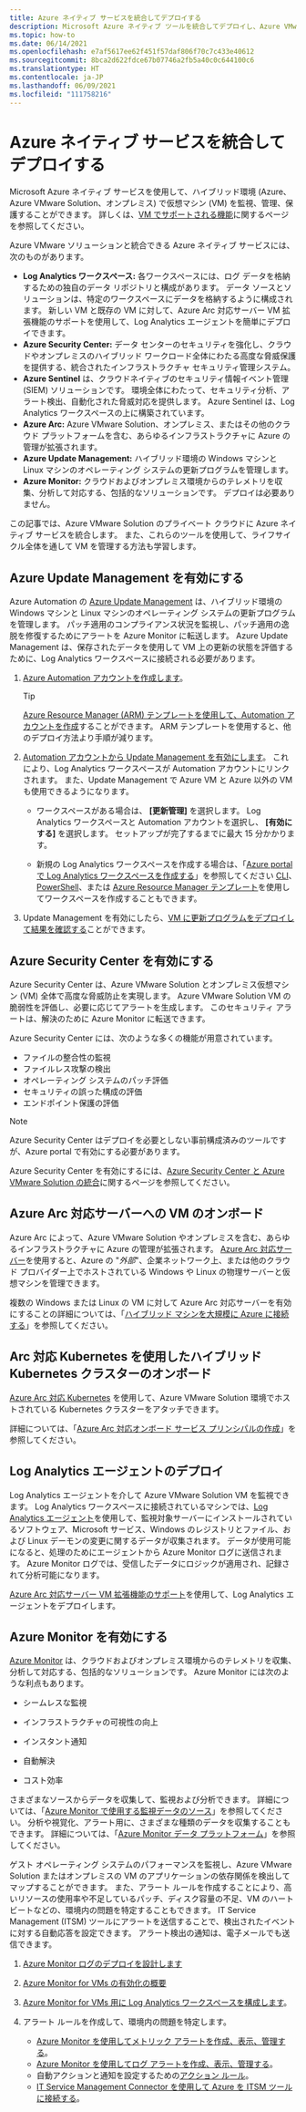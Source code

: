 ```yaml
---
title: Azure ネイティブ サービスを統合してデプロイする
description: Microsoft Azure ネイティブ ツールを統合してデプロイし、Azure VMware Solution ワークロードを監視および管理する方法について説明します。
ms.topic: how-to
ms.date: 06/14/2021
ms.openlocfilehash: e7af5617ee62f451f57daf806f70c7c433e40612
ms.sourcegitcommit: 8bca2d622fdce67b07746a2fb5a40c0c644100c6
ms.translationtype: HT
ms.contentlocale: ja-JP
ms.lasthandoff: 06/09/2021
ms.locfileid: "111758216"
---
```

# <a name="integrate-and-deploy-azure-native-services"></a>Azure ネイティブ サービスを統合してデプロイする

Microsoft Azure ネイティブ サービスを使用して、ハイブリッド環境 (Azure、Azure VMware Solution、オンプレミス) で仮想マシン (VM) を監視、管理、保護することができます。 詳しくは、[VM でサポートされる機能](../security-center/security-center-services.md)に関するページを参照してください。

Azure VMware ソリューションと統合できる Azure ネイティブ サービスには、次のものがあります。

- **Log Analytics ワークスペース:** 各ワークスペースには、ログ データを格納するための独自のデータ リポジトリと構成があります。 データ ソースとソリューションは、特定のワークスペースにデータを格納するように構成されます。 新しい VM と既存の VM に対して、Azure Arc 対応サーバー VM 拡張機能のサポートを使用して、Log Analytics エージェントを簡単にデプロイできます。 
- **Azure Security Center:** データ センターのセキュリティを強化し、クラウドやオンプレミスのハイブリッド ワークロード全体にわたる高度な脅威保護を提供する、統合されたインフラストラクチャ セキュリティ管理システム。 
- **Azure Sentinel** は、クラウドネイティブのセキュリティ情報イベント管理 (SIEM) ソリューションです。 環境全体にわたって、セキュリティ分析、アラート検出、自動化された脅威対応を提供します。 Azure Sentinel は、Log Analytics ワークスペースの上に構築されています。
- **Azure Arc:** Azure VMware Solution、オンプレミス、またはその他のクラウド プラットフォームを含む、あらゆるインフラストラクチャに Azure の管理が拡張されます。 
- **Azure Update Management:** ハイブリッド環境の Windows マシンと Linux マシンのオペレーティング システムの更新プログラムを管理します。
- **Azure Monitor:** クラウドおよびオンプレミス環境からのテレメトリを収集、分析して対応する、包括的なソリューションです。 デプロイは必要ありません。 

この記事では、Azure VMware Solution のプライベート クラウドに Azure ネイティブ サービスを統合します。 また、これらのツールを使用して、ライフサイクル全体を通して VM を管理する方法も学習します。 


## <a name="enable-azure-update-management"></a>Azure Update Management を有効にする

Azure Automation の [Azure Update Management](../automation/update-management/overview.md) は、ハイブリッド環境の Windows マシンと Linux マシンのオペレーティング システムの更新プログラムを管理します。 パッチ適用のコンプライアンス状況を監視し、パッチ適用の逸脱を修復するためにアラートを Azure Monitor に転送します。 Azure Update Management は、保存されたデータを使用して VM 上の更新の状態を評価するために、Log Analytics ワークスペースに接続される必要があります。

1. [Azure Automation アカウントを作成します](../automation/automation-create-standalone-account.md)。 

   >[!TIP]
   >[Azure Resource Manager (ARM) テンプレートを使用して、Automation アカウントを作成](../automation/quickstart-create-automation-account-template.md)することができます。 ARM テンプレートを使用すると、他のデプロイ方法より手順が減ります。

1. [Automation アカウントから Update Management を有効にします](../automation/update-management/enable-from-automation-account.md)。  これにより、Log Analytics ワークスペースが Automation アカウントにリンクされます。 また、Update Management で Azure VM と Azure 以外の VM も使用できるようになります。

   - ワークスペースがある場合は、 **[更新管理]** を選択します。 Log Analytics ワークスペースと Automation アカウントを選択し、 **[有効にする]** を選択します。 セットアップが完了するまでに最大 15 分かかります。

   - 新規の Log Analytics ワークスペースを作成する場合は、「[Azure portal で Log Analytics ワークスペースを作成する](../azure-monitor/logs/quick-create-workspace.md)」を参照してください [CLI](../azure-monitor/logs/quick-create-workspace-cli.md)、[PowerShell](../azure-monitor/logs/powershell-workspace-configuration.md)、または [Azure Resource Manager テンプレート](../azure-monitor/logs/resource-manager-workspace.md)を使用してワークスペースを作成することもできます。
 
1. Update Management を有効にしたら、[VM に更新プログラムをデプロイして結果を確認する](../automation/update-management/deploy-updates.md)ことができます。 


## <a name="enable-azure-security-center"></a>Azure Security Center を有効にする

Azure Security Center は、Azure VMware Solution とオンプレミス仮想マシン (VM) 全体で高度な脅威防止を実現します。 Azure VMware Solution VM の脆弱性を評価し、必要に応じてアラートを生成します。 このセキュリティ アラートは、解決のために Azure Monitor に転送できます。 

Azure Security Center には、次のような多くの機能が用意されています。
- ファイルの整合性の監視
- ファイルレス攻撃の検出
- オペレーティング システムのパッチ評価 
- セキュリティの誤った構成の評価
- エンドポイント保護の評価

>[!NOTE]
>Azure Security Center はデプロイを必要としない事前構成済みのツールですが、Azure portal で有効にする必要があります。 

Azure Security Center を有効にするには、[Azure Security Center と Azure VMware Solution の統合](azure-security-integration.md)に関するページを参照してください。

## <a name="onboard-vms-to-azure-arc-enabled-servers"></a>Azure Arc 対応サーバーへの VM のオンボード

Azure Arc によって、Azure VMware Solution やオンプレミスを含む、あらゆるインフラストラクチャに Azure の管理が拡張されます。  [Azure Arc 対応サーバー](../azure-arc/servers/overview.md)を使用すると、Azure の "*外部*"、企業ネットワーク上、または他のクラウド プロバイダー上でホストされている Windows や Linux の物理サーバーと仮想マシンを管理できます。

複数の Windows または Linux の VM に対して Azure Arc 対応サーバーを有効にすることの詳細については、「[ハイブリッド マシンを大規模に Azure に接続する](../azure-arc/servers/onboard-service-principal.md)」を参照してください。

## <a name="onboard-hybrid-kubernetes-clusters-with-arc-enabled-kubernetes"></a>Arc 対応 Kubernetes を使用したハイブリッド Kubernetes クラスターのオンボード

[Azure Arc 対応 Kubernetes](../azure-arc/kubernetes/overview.md) を使用して、Azure VMware Solution 環境でホストされている Kubernetes クラスターをアタッチできます。 

詳細については、「[Azure Arc 対応オンボード サービス プリンシパルの作成](../azure-arc/kubernetes/create-onboarding-service-principal.md)」を参照してください。

## <a name="deploy-the-log-analytics-agent"></a>Log Analytics エージェントのデプロイ

Log Analytics エージェントを介して Azure VMware Solution VM を監視できます。 Log Analytics ワークスペースに接続されているマシンでは、[Log Analytics エージェント](../azure-monitor/agents/log-analytics-agent.md)を使用して、監視対象サーバーにインストールされているソフトウェア、Microsoft サービス、Windows のレジストリとファイル、および Linux デーモンの変更に関するデータが収集されます。 データが使用可能になると、処理のためにエージェントから Azure Monitor ログに送信されます。 Azure Monitor ログでは、受信したデータにロジックが適用され、記録されて分析可能になります。

[Azure Arc 対応サーバー VM 拡張機能のサポート](../azure-arc/servers/manage-vm-extensions.md)を使用して、Log Analytics エージェントをデプロイします。

## <a name="enable-azure-monitor"></a>Azure Monitor を有効にする

[Azure Monitor](../azure-monitor/overview.md) は、クラウドおよびオンプレミス環境からのテレメトリを収集、分析して対応する、包括的なソリューションです。 Azure Monitor には次のような利点もあります。 

   - シームレスな監視 

   - インフラストラクチャの可視性の向上 

   - インスタント通知 

   - 自動解決 

   - コスト効率 

さまざまなソースからデータを収集して、監視および分析できます。 詳細については、「[Azure Monitor で使用する監視データのソース](../azure-monitor/agents/data-sources.md)」を参照してください。  分析や視覚化、アラート用に、さまざまな種類のデータを収集することもできます。 詳細については、「[Azure Monitor データ プラットフォーム](../azure-monitor/data-platform.md)」を参照してください。 

ゲスト オペレーティング システムのパフォーマンスを監視し、Azure VMware Solution またはオンプレミスの VM のアプリケーションの依存関係を検出してマップすることができます。 また、アラート ルールを作成することにより、高いリソースの使用率や不足しているパッチ、ディスク容量の不足、VM のハートビートなどの、環境内の問題を特定することもできます。 IT Service Management (ITSM) ツールにアラートを送信することで、検出されたイベントに対する自動応答を設定できます。 アラート検出の通知は、電子メールでも送信できます。


1. [Azure Monitor ログのデプロイを設計します](../azure-monitor/logs/design-logs-deployment.md)

1. [Azure Monitor for VMs の有効化の概要](../azure-monitor/vm/vminsights-enable-overview.md)

1. [Azure Monitor for VMs 用に Log Analytics ワークスペースを構成します](../azure-monitor/vm/vminsights-configure-workspace.md)。

1. アラート ルールを作成して、環境内の問題を特定します。
   - [Azure Monitor を使用してメトリック アラートを作成、表示、管理する](../azure-monitor/alerts/alerts-metric.md)。
   - [Azure Monitor を使用してログ アラートを作成、表示、管理する](../azure-monitor/alerts/alerts-log.md)。
   - 自動アクションと通知を設定するための[アクション ルール](../azure-monitor/alerts/alerts-action-rules.md)。
   - [IT Service Management Connector を使用して Azure を ITSM ツールに接続する](../azure-monitor/alerts/itsmc-overview.md)。